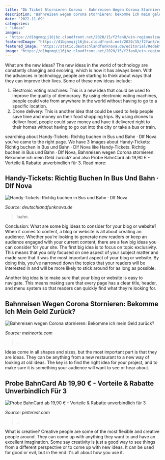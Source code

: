 ```yaml
---
title: "Db Ticket Stornieren Corona - Bahnreisen Wegen Corona Stornieren: Bekomme Ich Mein Geld Zurück?"
description: "Bahnreisen wegen corona stornieren: bekomme ich mein geld zurück?"
date: "2022-11-09"
categories:
- "ideas"
images:
- "https://d1bgnmqij16jbz.cloudfront.net/2020/15/f2fan8/ein-regionalzug-bei-dem-die-regelungen-bezueglich-ticketerstattung-aufgrund.fkeg8m.r2anch.im.lg.jpg"
featuredImage: "https://d1bgnmqij16jbz.cloudfront.net/2020/15/f2fan8/ein-regionalzug-bei-dem-die-regelungen-bezueglich-ticketerstattung-aufgrund.fkeg8m.r2anch.im.lg.jpg"
featured_image: "https://static.deutschlandfunknova.de/editorial/Redaktionskonferenz/_entryImage/bahn-thumb.jpg?mtime=20171205141700&amp;focal=none&amp;tmtime=20191111200533"
image: "https://d1bgnmqij16jbz.cloudfront.net/2020/15/f2fan8/ein-regionalzug-bei-dem-die-regelungen-bezueglich-ticketerstattung-aufgrund.fkeg8m.r2anch.im.lg.jpg"
---
```



What are the new ideas?
The new ideas in the world of technology are constantly changing and evolving, which is how it has always been. With the advances in technology, people are starting to think about ways that they can improve their lives. Some of these new ideas include: 
1. Electronic voting machines: This is a new idea that could be used to improve the quality of democracy. By using electronic voting machines, people could vote from anywhere in the world without having to go to a specific location. 
2. Drone delivery: This is another idea that could be used to help people save time and money on their food shopping trips. By using drones to deliver food, people could save money and have it delivered right to their homes without having to go out into the city or take a bus or train. 

	

		
searching about Handy-Tickets: Richtig buchen in Bus und Bahn · Dlf Nova you've came to the right page. We have 3 Images about Handy-Tickets: Richtig buchen in Bus und Bahn · Dlf Nova like Handy-Tickets: Richtig buchen in Bus und Bahn · Dlf Nova, Bahnreisen wegen Corona stornieren: Bekomme ich mein Geld zurück? and also Probe BahnCard ab 19,90 € - Vorteile &amp; Rabatte unverbindlich für 3. Read more:
		
    
## Handy-Tickets: Richtig Buchen In Bus Und Bahn · Dlf Nova

<img loading=lazy src="https://static.deutschlandfunknova.de/editorial/Redaktionskonferenz/_entryImage/bahn-thumb.jpg?mtime=20171205141700&amp;focal=none&amp;tmtime=20191111200533" onerror="this.onerror=null;this.src='https://tse4.mm.bing.net/th?id=OIP.M4D3WniH8kyTNqJDMAHDBwHaEK&amp;pid=15.1';" alt="Handy-Tickets: Richtig buchen in Bus und Bahn · Dlf Nova">

_Source: deutschlandfunknova.de_

>bahn. 

	

Conclusion: What are some big ideas to consider for your blog or website?
When it comes to content, a blog or website is all about creating an audience. Whether you’re looking to generate new readers or keep an audience engaged with your current content, there are a few big ideas you can consider for your site. 
The first big idea is to focus on topic exclusivity. This means that you only focused on one aspect of your subject matter and made sure that it was the most important aspect of your blog or website. By doing this, you’ve narrowed down the topics that your readers will be interested in and will be more likely to stick around for as long as possible. 

Another big idea is to make sure that your blog or website is easy to navigate. This means making sure that every page has a clear title, header, and menu system so that readers can quickly find what they’re looking for.

    
## Bahnreisen Wegen Corona Stornieren: Bekomme Ich Mein Geld Zurück?

<img loading=lazy src="https://d1bgnmqij16jbz.cloudfront.net/2020/15/f2fan8/ein-regionalzug-bei-dem-die-regelungen-bezueglich-ticketerstattung-aufgrund.fkeg8m.r2anch.im.lg.jpg" onerror="this.onerror=null;this.src='https://tse4.mm.bing.net/th?id=OIP.Kju5zxxCwAJaACuYmatlIgHaEy&amp;pid=15.1';" alt="Bahnreisen wegen Corona stornieren: Bekomme ich mein Geld zurück?">

_Source: meineorte.com_

>. 

	

Ideas come in all shapes and sizes, but the most important part is that they are ideas. They can be anything from a new restaurant to a new way of looking at old ideas. The key is to find the right idea for your project, and to make sure it is something your audience will want to see or hear about.

    
## Probe BahnCard Ab 19,90 € - Vorteile &amp; Rabatte Unverbindlich Für 3

<img loading=lazy src="https://i.pinimg.com/originals/1f/bd/bd/1fbdbdd2352257141a4e605d731aae6f.jpg" onerror="this.onerror=null;this.src='https://tse4.mm.bing.net/th?id=OIP.zDue8kjK7Hkhsshu2n5b9gHaFj&amp;pid=15.1';" alt="Probe BahnCard ab 19,90 € - Vorteile &amp; Rabatte unverbindlich für 3">

_Source: pinterest.com_

>. 

	

What is creative?
Creative people are some of the most flexible and creative people around. They can come up with anything they want to and have an excellent imagination. Some say creativity is just a good way to see things from a different perspective or to come up with new ideas. It can be used for good or evil, but in the end it's all about how you use it.

